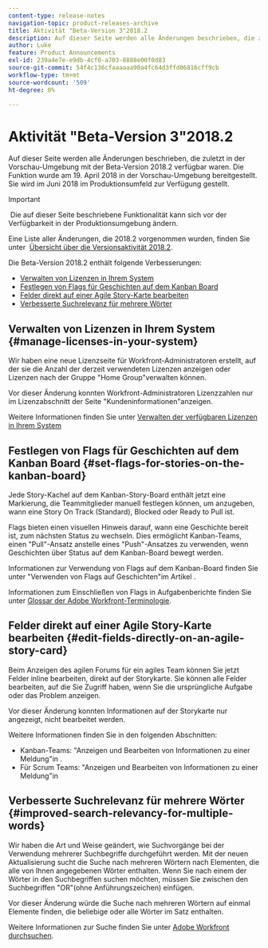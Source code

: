 ```yaml
---
content-type: release-notes
navigation-topic: product-releases-archive
title: Aktivität "Beta-Version 3"2018.2
description: Auf dieser Seite werden alle Änderungen beschrieben, die zuletzt in der Vorschau-Umgebung mit der Beta-Version 2018.2 verfügbar waren. Die Funktion wurde am 19. April 2018 in der Vorschau-Umgebung bereitgestellt. Sie wird im Juni 2018 im Produktionsumfeld zur Verfügung gestellt.
author: Luke
feature: Product Announcements
exl-id: 239a4e7e-e9db-4cf0-a703-8888e00f0d83
source-git-commit: 54f4c136cfaaaaaa90a4fc64d3ffd06816cff9cb
workflow-type: tm+mt
source-wordcount: '509'
ht-degree: 0%

---
```


# Aktivität &quot;Beta-Version 3&quot;2018.2

Auf dieser Seite werden alle Änderungen beschrieben, die zuletzt in der Vorschau-Umgebung mit der Beta-Version 2018.2 verfügbar waren. Die Funktion wurde am 19. April 2018 in der Vorschau-Umgebung bereitgestellt. Sie wird im Juni 2018 im Produktionsumfeld zur Verfügung gestellt.

>[!IMPORTANT]
>
> Die auf dieser Seite beschriebene Funktionalität kann sich vor der Verfügbarkeit in der Produktionsumgebung ändern.

Eine Liste aller Änderungen, die 2018.2 vorgenommen wurden, finden Sie unter  [Übersicht über die Versionsaktivität 2018.2](../../../../product-announcements/product-releases/quarterly-release-archive/2018.2-release-activity/2018.2-release-activity-overview.md).

Die Beta-Version 2018.2 enthält folgende Verbesserungen:

* [Verwalten von Lizenzen in Ihrem System](#manage-licenses-in-your-system)
* [Festlegen von Flags für Geschichten auf dem Kanban Board](#set-flags-for-stories-on-the-kanban-board)
* [Felder direkt auf einer Agile Story-Karte bearbeiten](#edit-fields-directly-on-an-agile-story-card)
* [Verbesserte Suchrelevanz für mehrere Wörter](#improved-search-relevancy-for-multiple-words)

## Verwalten von Lizenzen in Ihrem System {#manage-licenses-in-your-system}

Wir haben eine neue Lizenzseite für Workfront-Administratoren erstellt, auf der sie die Anzahl der derzeit verwendeten Lizenzen anzeigen oder Lizenzen nach der Gruppe &quot;Home Group&quot;verwalten können. 

Vor dieser Änderung konnten Workfront-Administratoren Lizenzzahlen nur im Lizenzabschnitt der Seite &quot;Kundeninformationen&quot;anzeigen.

Weitere Informationen finden Sie unter [Verwalten der verfügbaren Lizenzen in Ihrem System](../../../../administration-and-setup/get-started-wf-administration/manage-available-licenses-in-your-system.md)

## Festlegen von Flags für Geschichten auf dem Kanban Board {#set-flags-for-stories-on-the-kanban-board}

Jede Story-Kachel auf dem Kanban-Story-Board enthält jetzt eine Markierung, die Teammitglieder manuell festlegen können, um anzugeben, wann eine Story On Track (Standard), Blocked oder Ready to Pull ist.

Flags bieten einen visuellen Hinweis darauf, wann eine Geschichte bereit ist, zum nächsten Status zu wechseln. Dies ermöglicht Kanban-Teams, einen &quot;Pull&quot;-Ansatz anstelle eines &quot;Push&quot;-Ansatzes zu verwenden, wenn Geschichten über Status auf dem Kanban-Board bewegt werden.

Informationen zur Verwendung von Flags auf dem Kanban-Board finden Sie unter &quot;Verwenden von Flags auf Geschichten&quot;im Artikel .

Informationen zum Einschließen von Flags in Aufgabenberichte finden Sie unter [Glossar der Adobe Workfront-Terminologie](../../../../workfront-basics/navigate-workfront/workfront-navigation/workfront-terminology-glossary.md).  

## Felder direkt auf einer Agile Story-Karte bearbeiten {#edit-fields-directly-on-an-agile-story-card}

Beim Anzeigen des agilen Forums für ein agiles Team können Sie jetzt Felder inline bearbeiten, direkt auf der Storykarte. Sie können alle Felder bearbeiten, auf die Sie Zugriff haben, wenn Sie die ursprüngliche Aufgabe oder das Problem anzeigen.

Vor dieser Änderung konnten Informationen auf der Storykarte nur angezeigt, nicht bearbeitet werden.

Weitere Informationen finden Sie in den folgenden Abschnitten:

* Kanban-Teams: &quot;Anzeigen und Bearbeiten von Informationen zu einer Meldung&quot;in . 
* Für Scrum Teams: &quot;Anzeigen und Bearbeiten von Informationen zu einer Meldung&quot;in

## Verbesserte Suchrelevanz für mehrere Wörter {#improved-search-relevancy-for-multiple-words}

Wir haben die Art und Weise geändert, wie Suchvorgänge bei der Verwendung mehrerer Suchbegriffe durchgeführt werden. Mit der neuen Aktualisierung sucht die Suche nach mehreren Wörtern nach Elementen, die alle von Ihnen angegebenen Wörter enthalten. Wenn Sie nach einem der Wörter in den Suchbegriffen suchen möchten, müssen Sie zwischen den Suchbegriffen &quot;OR&quot;(ohne Anführungszeichen) einfügen. 

Vor dieser Änderung würde die Suche nach mehreren Wörtern auf einmal Elemente finden, die beliebige oder alle Wörter im Satz enthalten. 

Weitere Informationen zur Suche finden Sie unter [Adobe Workfront durchsuchen](../../../../workfront-basics/navigate-workfront/search/search-workfront.md).
